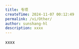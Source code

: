 ```yaml
---
title: 专项
createTime: 2024-11-07 00:12:49
permalink: /vi/Other/
author: sunshang-hl
description: xxxx
---
```


xxxx